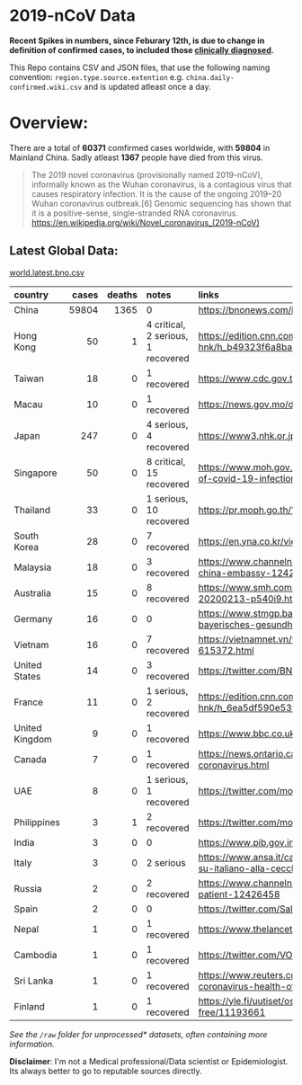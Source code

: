 # 2019-nCoV Data

**Recent Spikes in numbers, since Feburary 12th, is due to change in definition of confirmed cases, to included those [clinically diagnosed](https://en.wikipedia.org/wiki/Medical_diagnosis#Related_concepts).**

This Repo contains CSV and JSON files, that use the following naming convention: `region.type.source.extention`
e.g. `china.daily-confirmed.wiki.csv` and is updated atleast once a day.

# Overview:
There are a total of **60371** comfirmed cases worldwide, with **59804** in Mainland China. Sadly atleast **1367** people have died from this virus.

> The 2019 novel coronavirus (provisionally named 2019-nCoV), informally known as the Wuhan coronavirus, is a contagious virus that causes respiratory infection. It is the cause of the ongoing 2019–20 Wuhan coronavirus outbreak.[6] Genomic sequencing has shown that it is a positive-sense, single-stranded RNA coronavirus. 
https://en.wikipedia.org/wiki/Novel_coronavirus_(2019-nCoV)


## Latest Global Data:
[world.latest.bno.csv](world.latest.bno.csv)

| country        |   cases |   deaths | notes                              | links                                                                                                                                                                  |
|:---------------|--------:|---------:|:-----------------------------------|:-----------------------------------------------------------------------------------------------------------------------------------------------------------------------|
| China          |   59804 |     1365 | 0                                  | https://bnonews.com/index.php/2020/02/the-latest-coronavirus-cases/                                                                                                    |
| Hong Kong      |      50 |        1 | 4 critical, 2 serious, 1 recovered | https://edition.cnn.com/asia/live-news/coronavirus-outbreak-02-12-20-intl-hnk/h_b49323f6a8ba348a79c4cda5886339c7                                                       |
| Taiwan         |      18 |        0 | 1 recovered                        | https://www.cdc.gov.tw/Bulletin/Detail/iMZg3IYhKMeo-87fTw8hpQ?typeid=9                                                                                                 |
| Macau          |      10 |        0 | 1 recovered                        | https://news.gov.mo/detail/zh-hant/N20BDPAzBd?3                                                                                                                        |
| Japan          |     247 |        0 | 4 serious, 4 recovered             | https://www3.nhk.or.jp/nhkworld/en/news/20200213_29/                                                                                                                   |
| Singapore      |      50 |        0 | 8 critical, 15 recovered           | https://www.moh.gov.sg/news-highlights/details/six-more-cases-discharged-three-new-cases-of-covid-19-infection-confirmed                                               |
| Thailand       |      33 |        0 | 1 serious, 10 recovered            | https://pr.moph.go.th/?url=pr/detail/2/04/138459/                                                                                                                      |
| South Korea    |      28 |        0 | 7 recovered                        | https://en.yna.co.kr/view/AEN20200212007600320                                                                                                                         |
| Malaysia       |      18 |        0 | 3 recovered                        | https://www.channelnewsasia.com/news/asia/malaysia-recovered-wuhan-coronavirus-patients-china-embassy-12421116                                                         |
| Australia      |      15 |        0 | 8 recovered                        | https://www.smh.com.au/national/all-four-nsw-coronavirus-patients-free-from-disease-20200213-p540i9.html                                                               |
| Germany        |      16 |        0 | 0                                  | https://www.stmgp.bayern.de/presse/aktuelle-informationen-zur-coronavirus-lage-in-bayern-bayerisches-gesundheitsministerium-15/                                        |
| Vietnam        |      16 |        0 | 7 recovered                        | https://vietnamnet.vn/vn/suc-khoe/suc-khoe-24h/nguoi-thu-16-nhiem-ncov-tai-viet-nam-615372.html                                                                        |
| United States  |      14 |        0 | 3 recovered                        | https://twitter.com/BNODesk/status/1227752734486650880                                                                                                                 |
| France         |      11 |        0 | 1 serious, 2 recovered             | https://edition.cnn.com/asia/live-news/coronavirus-outbreak-02-12-20-intl-hnk/h_6ea5df590e539c8c15ab1f218588a086                                                       |
| United Kingdom |       9 |        0 | 1 recovered                        | https://www.bbc.co.uk/news/amp/uk-51481469                                                                                                                             |
| Canada         |       7 |        0 | 1 recovered                        | https://news.ontario.ca/mohltc/en/2020/02/ontario-confirms-resolved-case-of-the-2019-novel-coronavirus.html                                                            |
| UAE            |       8 |        0 | 1 serious, 1 recovered             | https://twitter.com/mohapuae/status/1226926065563656193                                                                                                                |
| Philippines    |       3 |        1 | 2 recovered                        | https://twitter.com/mohapuae/status/1226552040559718400                                                                                                                |
| India          |       3 |        0 | 0                                  | https://www.pib.gov.in/PressReleseDetail.aspx?PRID=1601681                                                                                                             |
| Italy          |       3 |        0 | 2 serious                          | https://www.ansa.it/canale_saluteebenessere/notizie/sanita/2020/02/03/coronavirus-accertamenti-su-italiano-alla-cecchignola-_b20da9f2-57a5-4870-978f-23e9c50d6155.html |
| Russia         |       2 |        0 | 2 recovered                        | https://www.channelnewsasia.com/news/world/russia-discharges-second-china-coronavirus-patient-12426458                                                                 |
| Spain          |       2 |        0 | 0                                  | https://twitter.com/SaludPublicaEs/status/1226432655555731457                                                                                                          |
| Nepal          |       1 |        0 | 1 recovered                        | https://www.thelancet.com/journals/laninf/article/PIIS1473-3099(20)30067-0/fulltext                                                                                    |
| Cambodia       |       1 |        0 | 1 recovered                        | https://twitter.com/VOD_English/status/1221769368180121603                                                                                                             |
| Sri Lanka      |       1 |        0 | 1 recovered                        | https://www.reuters.com/article/us-health-china-sri-lanka/sri-lanka-confirms-first-case-of-coronavirus-health-official-idUSKBN1ZQ1WF                                   |
| Finland        |       1 |        0 | 1 recovered                        | https://yle.fi/uutiset/osasto/news/finlands_first_coronavirus_patient_released_from_hospital_symptom-free/11193661                                                     |

*See the `/raw` folder for unprocessed\* datasets, often containing more information.*

**Disclaimer**: I'm not a Medical professional/Data scientist or Epidemiologist. Its always better to go to reputable sources directly.


